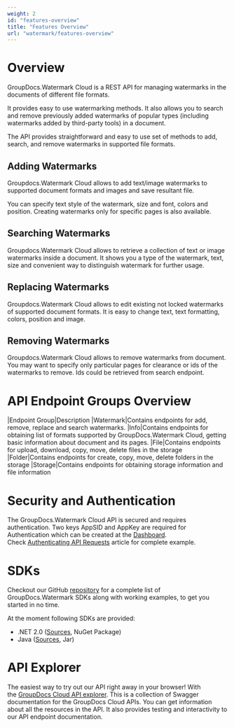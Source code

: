 ```yaml
---
weight: 2
id: "features-overview"
title: "Features Overview"
url: "watermark/features-overview"
---
```






# Overview #

GroupDocs.Watermark Cloud is a REST API for managing watermarks in the documents of different file formats.

It provides easy to use watermarking methods. It also allows you to search and remove previously added watermarks of popular types (including watermarks added by third-party tools) in a document.

The API provides straightforward and easy to use set of methods to add, search, and remove watermarks in supported file formats.

## Adding Watermarks ##

Groupdocs.Watermark Cloud allows to add text/image watermarks to supported document formats and images and save resultant file.

You can specify text style of the watermark, size and font, colors and position. Creating watermarks only for specific pages is also available.

## Searching Watermarks ##

Groupdocs.Watermark Cloud allows to retrieve a collection of text or image watermarks inside a document. It shows you a type of the watermark, text, size and convenient way to distinguish watermark for further usage.

## Replacing Watermarks ##

Groupdocs.Watermark Cloud allows to edit existing not locked watermarks of supported document formats. It is easy to change text, text formatting, colors, position and image.

## Removing Watermarks ##

Groupdocs.Watermark Cloud allows to remove watermarks from document. You may want to specify only particular pages for clearance or ids of the watermarks to remove. Ids could be retrieved from search endpoint.

# API Endpoint Groups Overview #


|Endpoint Group|Description
|Watermark|Contains endpoints for add, remove, replace and search watermarks.
|Info|Contains endpoints for obtaining list of formats supported by GroupDocs.Watermark Cloud, getting basic information about document and its pages.
|File|Contains endpoints for upload, download, copy, move, delete files in the storage
|Folder|Contains endpoints for create, copy, move, delete folders in the storage
|Storage|Contains endpoints for obtaining storage information and file information

# Security and Authentication #

The GroupDocs.Watermark Cloud API is secured and requires authentication. Two keys AppSID and AppKey are required for Authentication which can be created at the [Dashboard](http://dashboard.groupdocs.cloud/). Check [Authenticating API Requests](https://docs.groupdocs.cloud/display/gdtotalcloud/Authenticating+API+Requests) article for complete example.

# SDKs #

Checkout our GitHub [repository](https://github.com/groupdocs-watermark-cloud) for a complete list of GroupDocs.Watermark SDKs along with working examples, to get you started in no time. 

At the moment following SDKs are provided: 

* .NET 2.0 ([Sources](https://github.com/groupdocs-watermark-cloud/groupdocs-watermark-cloud-dotnet), NuGet Package)
* Java ([Sources](https://github.com/groupdocs-watermark-cloud/groupdocs-watermark-cloud-java), Jar)

# API Explorer #

The easiest way to try out our API right away in your browser! With the [GroupDocs Cloud API explorer](https://apireference.groupdocs.cloud/watermark/). This is a collection of Swagger documentation for the GroupDocs Cloud APIs. You can get information about all the resources in the API. It also provides testing and interactivity to our API endpoint documentation.

 